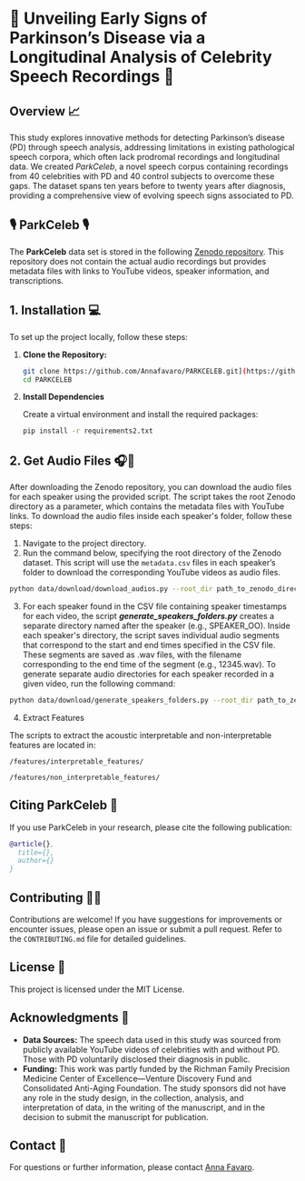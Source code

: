# 💫 Unveiling Early Signs of Parkinson’s Disease via a Longitudinal Analysis of Celebrity Speech Recordings 💫 

## Overview 📈

This study explores innovative methods for detecting Parkinson’s disease (PD) through speech analysis, addressing limitations in existing pathological speech corpora, which often lack prodromal recordings and longitudinal data. 
We created *ParkCeleb*, a novel speech corpus containing recordings from 40 celebrities with PD and 40 control subjects to overcome these gaps. The dataset spans ten years before to twenty years after diagnosis, providing a comprehensive view of evolving speech signs associated to PD.

## 🎙️ ParkCeleb 🎙️

The **ParkCeleb** data set is stored in the following [Zenodo repository](link). This repository does not contain the actual audio recordings but provides metadata files with links to YouTube videos, speaker information, and transcriptions. 

## 1. Installation️ 💻 

To set up the project locally, follow these steps:

1. **Clone the Repository:**

   ```bash
   git clone https://github.com/Annafavaro/PARKCELEB.git](https://github.com/Annafavaro/PARKCELEB.git
   cd PARKCELEB
   ```

2. **Install Dependencies** 

   Create a virtual environment and install the required packages:

   ```bash
   pip install -r requirements2.txt
   ```
## 2. Get Audio Files 🎧🎵

   After downloading the Zenodo repository, you can download the audio files for each speaker using the provided script. The script takes the root Zenodo directory as a parameter, which contains the metadata files with YouTube links. To download the audio files inside each speaker's folder, follow these steps:

   1. Navigate to the project directory.
   2. Run the command below, specifying the root directory of the Zenodo dataset. This script will use the `metadata.csv` files in each speaker’s folder to download the corresponding YouTube videos as audio files.
   ```bash
   python data/download/download_audios.py --root_dir path_to_zenodo_directory
   ```
   3. For each speaker found in the CSV file containing speaker timestamps for each video, the script ***generate_speakers_folders.py*** creates a separate directory named after the speaker (e.g., SPEAKER_OO). Inside each speaker's directory, the script saves individual audio segments that correspond to the start and end times specified in the CSV file. These segments are saved as .wav files, with the filename corresponding to the end time of the segment (e.g., 12345.wav).
   To generate separate audio directories for each speaker recorded in a given video, run the following command:
   ```bash
   python data/download/generate_speakers_folders.py --root_dir path_to_zenodo_directory
   ```

   4. Extract Features

   The scripts to extract the acoustic interpretable and non-interpretable features are located in:

   ```
   /features/interpretable_features/
   ```

   ```
   /features/non_interpretable_features/
   ```
## Citing ParkCeleb 📖
If you use ParkCeleb in your research, please cite the following publication:

```bibtex
@article{},
  title={},
  author={}
}
```

## Contributing 👭🏻

Contributions are welcome! If you have suggestions for improvements or encounter issues, please open an issue or submit a pull request. Refer to the `CONTRIBUTING.md` file for detailed guidelines.

## License 🪪

This project is licensed under the MIT License.

## Acknowledgments 🛜

- **Data Sources:** The speech data used in this study was sourced from publicly available YouTube videos of celebrities with and without PD. Those with PD voluntarily disclosed their diagnosis in public.
- **Funding:** This work was partly funded by the Richman Family Precision Medicine Center of Excellence—Venture Discovery Fund and Consolidated Anti-Aging Foundation. The study sponsors did not have any role in the study design, in the collection, analysis, and interpretation of data, in the writing of the manuscript, and in the decision to submit the manuscript for publication.

## Contact 📱

For questions or further information, please contact [Anna Favaro](mailto:afavaro1@jhu.edu).
